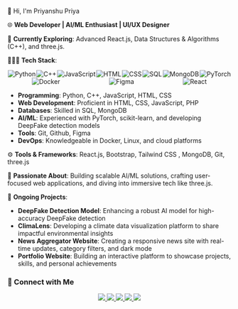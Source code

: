 👋 Hi, I'm Priyanshu Priya

🌐 **Web Developer | AI/ML Enthusiast | UI/UX Designer**

🔭 **Currently Exploring**: Advanced React.js, Data Structures & Algorithms (C++), and three.js.

👨🏽‍💻 **Tech Stack**:  

<div style="display: flex; justify-content: space-around; flex-wrap: wrap;">
  <img src="https://img.shields.io/badge/Programming-Python-blue?style=flat&logo=python&logoColor=white" alt="Python">
  <img src="https://img.shields.io/badge/Programming-C++-orange?style=flat&logo=cplusplus&logoColor=white" alt="C++">
  <img src="https://img.shields.io/badge/Programming-JavaScript-yellow?style=flat&logo=javascript&logoColor=white" alt="JavaScript">
  <img src="https://img.shields.io/badge/Frontend-HTML5-red?style=flat&logo=html5&logoColor=white" alt="HTML">
  <img src="https://img.shields.io/badge/Frontend-CSS3-blue?style=flat&logo=css3&logoColor=white" alt="CSS">
  <img src="https://img.shields.io/badge/Database-SQL-lightgrey?style=flat&logo=mysql&logoColor=white" alt="SQL">
  <img src="https://img.shields.io/badge/Database-MongoDB-green?style=flat&logo=mongodb&logoColor=white" alt="MongoDB">
  <img src="https://img.shields.io/badge/AI/ML-PyTorch-purple?style=flat&logo=pytorch&logoColor=white" alt="PyTorch">
  <img src="https://img.shields.io/badge/DevOps-Docker-blue?style=flat&logo=docker&logoColor=white" alt="Docker">
  <img src="https://img.shields.io/badge/Design-Figma-pink?style=flat&logo=figma&logoColor=white" alt="Figma">
  <img src="https://img.shields.io/badge/Frontend-React.js-blue?style=flat&logo=react&logoColor=white" alt="React">
</div>

   - **Programming**: Python, C++, JavaScript, HTML, CSS  
   - **Web Development**: Proficient in HTML, CSS, JavaScript, PHP  
   - **Databases**: Skilled in SQL, MongoDB
   - **AI/ML**: Experienced with PyTorch, scikit-learn, and developing DeepFake detection models
   - **Tools**: Git, Github, Figma
   - **DevOps**: Knowledgeable in Docker, Linux, and cloud platforms  

⚙️ **Tools & Frameworks**: React.js, Bootstrap, Tailwind CSS , MongoDB, Git, three.js

💬 **Passionate About**: Building scalable AI/ML solutions, crafting user-focused web applications, and diving into immersive tech like three.js.

🌱 **Ongoing Projects**:  
   - **DeepFake Detection Model**: Enhancing a robust AI model for high-accuracy DeepFake detection  
   - **ClimaLens**: Developing a climate data visualization platform to share impactful environmental insights  
   - **News Aggregator Website**: Creating a responsive news site with real-time updates, category filters, and dark mode  
   - **Portfolio Website**: Building an interactive platform to showcase projects, skills, and personal achievements  

### 🔗 Connect with Me  
<div align="center">
  <a href="https://github.com/priyanshu-priya" target="_blank">
    <img src="https://img.shields.io/badge/GitHub-%2312100E.svg?&style=for-the-badge&logo=github&logoColor=white"/>
  </a>
  <a href="https://linkedin.com/in/priyanshu-priya" target="_blank">
    <img src="https://img.shields.io/badge/LinkedIn-%230077B5.svg?&style=for-the-badge&logo=linkedin&logoColor=white"/>
  </a>
  <a href="https://twitter.com/priyanshupriya_" target="_blank">
    <img src="https://img.shields.io/badge/Twitter-%231DA1F2.svg?&style=for-the-badge&logo=twitter&logoColor=white"/>
  </a>
  <a href="https://www.instagram.com/priyanshupriyaofficial/" target="_blank">
    <img src="https://img.shields.io/badge/Instagram-%23E4405F.svg?&style=for-the-badge&logo=instagram&logoColor=white"/>
  </a>
  <a href="https://priyanshupriya.netlify.app/" target="_blank">
    <img src="https://img.shields.io/badge/Portfolio-%23000000.svg?&style=for-the-badge&logo=netlify&logoColor=white"/>
  </a>
</div>
